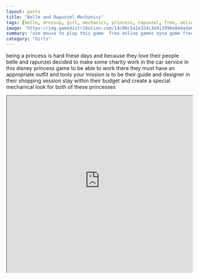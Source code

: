 ```yaml
---
layout: posts
title: "Belle and Rapunzel Mechanics"
tags: [belle, dressup, girl, mechanics, princess, rapunzel, free, online, games, oyna, game, free, games, play, play, games]
image: "https://img.gamedistribution.com/14c96c5a1e154c3e911996e844ada605.jpg"
summary: "use mouse to play this game  free online games oyna game free games play play games"
category: "Girls"
---
```


being a princess is hard these days and because they love their people belle and rapunzel decided to make some charity work in the car service in this disney princess game to be able to work there they must have an appropriate outfit and tools your mission is to be their guide and designer in their shopping session stay within their budget and create a special mechanical look for both of these princesses

<iframe width="100%" height="480px;" src="https://flash.gamedistribution.com?game=14c96c5a1e154c3e911996e844ada605"></iframe>